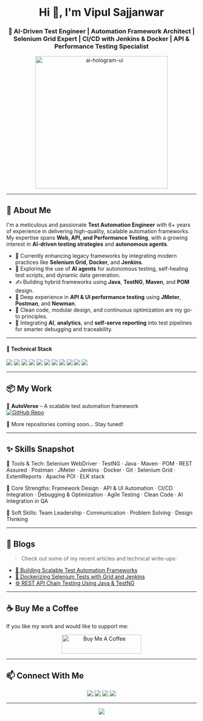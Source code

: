 <h1 align="center">Hi 👋, I'm Vipul Sajjanwar</h1>
<h3 align="center">🤖 AI-Driven Test Engineer | Automation Framework Architect | Selenium Grid Expert | CI/CD with Jenkins & Docker | API & Performance Testing Specialist</h3>


<p align="center">
  <img src="https://media.giphy.com/media/ZVik7pBtu9dNS/giphy.gif" width="350" alt="ai-hologram-ui" />
</p>

---

## 👋 About Me

I'm a meticulous and passionate **Test Automation Engineer** with 6+ years of experience in delivering high-quality, scalable automation frameworks. My expertise spans **Web, API, and Performance Testing**, with a growing interest in **AI-driven testing strategies** and **autonomous agents**.

- 🔭 Currently enhancing legacy frameworks by integrating modern practices like **Selenium Grid**, **Docker**, and **Jenkins**.
- 🤖 Exploring the use of **AI agents** for autonomous testing, self-healing test scripts, and dynamic data generation.
- ✍️ Building hybrid frameworks using **Java**, **TestNG**, **Maven**, and **POM** design.
- 🧪 Deep experience in **API & UI performance testing** using **JMeter**, **Postman**, and **Newman**.
- 🧠 Clean code, modular design, and continuous optimization are my go-to principles.
- 🚀 Integrating **AI**, **analytics**, and **self-serve reporting** into test pipelines for smarter debugging and traceability.

---

#### 🧰 Technical Stack
<p align="left">
  <img src="https://img.shields.io/badge/Java-%23ED8B00.svg?style=for-the-badge&logo=java&logoColor=white"/>
  <img src="https://img.shields.io/badge/TestNG-%23007396.svg?style=for-the-badge&logo=testng&logoColor=white"/>
  <img src="https://img.shields.io/badge/Selenium-%23009639.svg?style=for-the-badge&logo=selenium&logoColor=white"/>
  <img src="https://img.shields.io/badge/Maven-%23C71A36.svg?style=for-the-badge&logo=apachemaven&logoColor=white"/>
  <img src="https://img.shields.io/badge/Jenkins-%23D24939.svg?style=for-the-badge&logo=jenkins&logoColor=white"/>
  <img src="https://img.shields.io/badge/Docker-%230db7ed.svg?style=for-the-badge&logo=docker&logoColor=white"/>
  <img src="https://img.shields.io/badge/Postman-%23FF6C37.svg?style=for-the-badge&logo=postman&logoColor=white"/>
  <img src="https://img.shields.io/badge/Newman-00BFFF?style=for-the-badge&logoColor=white"/>
  <img src="https://img.shields.io/badge/JMeter-%23D22128.svg?style=for-the-badge&logo=apachejmeter&logoColor=white"/>
  <img src="https://img.shields.io/badge/Git-%23F05032.svg?style=for-the-badge&logo=git&logoColor=white"/>
  <img src="https://img.shields.io/badge/SQL-%234479A1.svg?style=for-the-badge&logo=postgresql&logoColor=white"/>
</p>

---

## 📦 My Work

🚀 **AutoVerse** – A scalable test automation framework  
[![GitHub Repo](https://img.shields.io/badge/Repo-AutoVerse-blue?style=for-the-badge&logo=github)](https://github.com/vipulsajjanwar/AutoVerse)

🧪 More repositories coming soon... Stay tuned!

---

## ✨ Skills Snapshot

🔧 Tools & Tech:
Selenium WebDriver · TestNG · Java · Maven · POM · REST Assured · Postman · JMeter · Jenkins · Docker · Git · Selenium Grid · ExtentReports · Apache POI · ELK stack

🧠 Core Strengths:
Framework Design · API & UI Automation · CI/CD Integration · Debugging & Optimization · Agile Testing · Clean Code · AI Integration in QA

🤝 Soft Skills:
Team Leadership · Communication · Problem Solving · Design Thinking

---

## 📰 Blogs

> Check out some of my recent articles and technical write-ups:

- [📘 Building Scalable Test Automation Frameworks](https://medium.com/@vipulsajjanwar144/scalable-test-automation-framework-using-selenium-testng-jenkins-real-time-dashboards-779d747e72b6)
- [🐳 Dockerizing Selenium Tests with Grid and Jenkins](https://medium.com/@vipulsajjanwar)
- [⚙️ REST API Chain Testing Using Java & TestNG](https://medium.com/@vipulsajjanwar)

---

## ☕ Buy Me a Coffee

If you like my work and would like to support me:

<p align="center">
  <a href="buymeacoffee.com/vipulsajjaq" target="_blank">
    <img src="https://cdn.buymeacoffee.com/buttons/v2/default-yellow.png" height="50" width="210" alt="Buy Me A Coffee"/>
  </a>
</p>

---

## 📫 Connect With Me

<p align="center">
  <a href="https://www.linkedin.com/in/vipulsajjanwar/"><img src="https://img.shields.io/badge/LinkedIn-blue?logo=linkedin&logoColor=white" /></a>
  <a href="https://github.com/vipulsajjanwar"><img src="https://img.shields.io/badge/GitHub-black?logo=github&logoColor=white" /></a>
  <a href="mailto:vipulsajjanwar@gmail.com"><img src="https://img.shields.io/badge/Gmail-red?logo=gmail&logoColor=white" /></a>
  <a href="https://medium.com/@vipulsajjanwar"><img src="https://img.shields.io/badge/Medium-black?logo=medium&logoColor=white" /></a>
</p>

---

<p align="center">
  <img src="https://readme-typing-svg.demolab.com?font=Fira+Code&duration=3000&pause=1000&color=36BCF7&width=435&lines=Thanks+for+visiting+my+profile!;Keep+Automating+%F0%9F%9A%80" />
</p>
